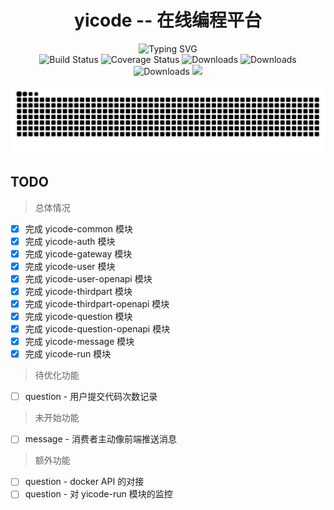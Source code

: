 <div align="center">
  <div><h1>yicode -- 在线编程平台</h1></div>
  <div style="position: relative">
    <img
      src="https://readme-typing-svg.demolab.com?font=Fira+Code&pause=3000&center=%E9%94%99%E8%AF%AF%E7%9A%84&vCenter=%E9%94%99%E8%AF%AF%E7%9A%84&width=435&lines=Buddha+bless%2Csimple+code+every+time!"
      alt="Typing SVG"
    />
  </div>
  <div>
    <img
      src="https://img.shields.io/badge/yicode-0.1-success.svg"
      alt="Build Status"
    />
    <img
      src="https://img.shields.io/badge/Spring%20Cloud-Hoxton.SR12-blue.svg"
      alt="Coverage Status"
    />
    <img
      src="https://img.shields.io/badge/Spring%20Cloud%20Alibaba-2.2.7.RELEASE-blue.svg"
      alt="Downloads"
    />
    <img
      src="https://img.shields.io/badge/Spring%20Boot-2.3.12.RELEASE-blue.svg"
      alt="Downloads"
    />
    <img
      src="https://img.shields.io/badge/Vue-2.7-blue.svg"
      alt="Downloads"
    />
    <img
      src="https://visitor-badge.glitch.me/badge?page_id=yixihan.yicode&left_color=green&right_color=red"
    />
  </div>
</div>
<div align="center">

![](https://github.com/yixihan/yicode/blob/master/assets/github-contribution-grid-snake.svg)
</div>

## TODO

> 总体情况

- [x] 完成 yicode-common 模块
- [x] 完成 yicode-auth 模块
- [x] 完成 yicode-gateway 模块
- [x] 完成 yicode-user 模块
- [x] 完成 yicode-user-openapi 模块
- [x] 完成 yicode-thirdpart 模块
- [x] 完成 yicode-thirdpart-openapi 模块
- [x] 完成 yicode-question 模块
- [x] 完成 yicode-question-openapi 模块
- [x] 完成 yicode-message 模块
- [x] 完成 yicode-run 模块

> 待优化功能

- [ ] question - 用户提交代码次数记录

> 未开始功能

- [ ] message - 消费者主动像前端推送消息

> 额外功能

- [ ] question - docker API 的对接
- [ ] question - 对 yicode-run 模块的监控
